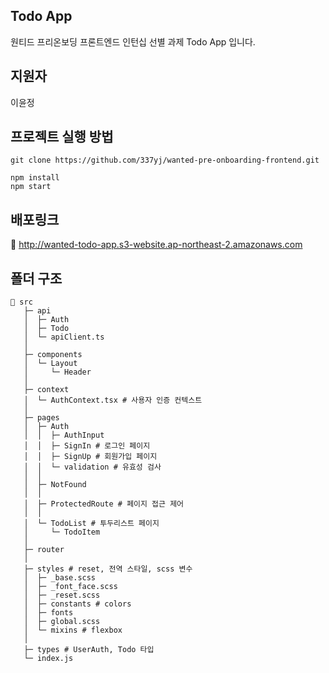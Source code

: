 ## Todo App

원티드 프리온보딩 프론트엔드 인턴십 선별 과제 Todo App 입니다.

## 지원자

이윤정

## 프로젝트 실행 방법

```
git clone https://github.com/337yj/wanted-pre-onboarding-frontend.git

npm install
npm start
```

## 배포링크

🔗 http://wanted-todo-app.s3-website.ap-northeast-2.amazonaws.com

## 폴더 구조

```
📂 src
   ├─ api
   │  ├─ Auth
   │  ├─ Todo
   │  └─ apiClient.ts
   │
   ├─ components
   │  └─ Layout
   │     └─ Header
   │  
   ├─ context
   │  └─ AuthContext.tsx # 사용자 인증 컨텍스트
   │ 
   ├─ pages
   │  ├─ Auth
   │  │  ├─ AuthInput
   │  │  ├─ SignIn # 로그인 페이지
   │  │  ├─ SignUp # 회원가입 페이지
   │  │  └─ validation # 유효성 검사
   │  │ 
   │  ├─ NotFound
   │  │  
   │  ├─ ProtectedRoute # 페이지 접근 제어
   │  │  
   │  └─ TodoList # 투두리스트 페이지
   │     └─ TodoItem
   │  
   ├─ router
   │  
   ├─ styles # reset, 전역 스타일, scss 변수
   │  ├─ _base.scss
   │  ├─ _font_face.scss
   │  ├─ _reset.scss
   │  ├─ constants # colors
   │  ├─ fonts
   │  ├─ global.scss
   │  └─ mixins # flexbox
   │
   ├─ types # UserAuth, Todo 타입
   └─ index.js
```
